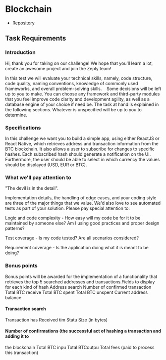 # Blockchain

- [Repository](https://github.com/hivaga/zeply-task)

## Task Requirements 

### Introduction
Hi, thank you for taking on our challenge! We hope that you'll learn a lot, create an awesome
project and join the Zeply team!


In this test we will evaluate your technical skills, namely, code structure, code quality, naming
conventions, knowledge of commonly used frameworks, and overall problem-solving skills.   
Some decisions will be left up to you to make. You can choose any framework and third-party
modules that you feel improve code clarity and development agility, as well as a database
engine of your choice if need be. The task at hand is explained in the following sections.
Whatever is unspecified will be up to you to determine.
### Specifications
In this challenge we want you to build a simple app, using either ReactJS or React Native,
which retrieves address and transaction information from the BTC blockchain. It also allows a
user to subscribe for changes to specific hashes. Each subscribed hash should generate a
notification on the UI. Furthermore, the user should be able to select in which currency the
values should be displayed (USD, EUR or BTC).
### What we'll pay attention to
"The devil is in the detail".


Implementation details, the handling of edge cases, and your coding style are three of the
major things that we value. We'd also love to see automated tests as part of your solution.
Please pay special attention to:

Logic and code complexity - How easy will my code be for it to be maintained by
someone else? Am I using good practices and proper design patterns?

Test coverage - Is my code tested? Are all scenarios considered?

Requirement coverage - Is the application doing what it is meant to be doing?

### Bonus points
Bonus points will be awarded for the implementation of a functionality that retrieves the top 5
searched addresses and transactions.Fields to display for each kind of hash
Address search
Number of confirmed transaction
Total BTC receive
Total BTC spent
Total BTC unspent
Current address balance


#### Transaction search
Transaction has
Received tim
Statu
Size (in bytes)
#### Number of confirmations (the successful act of hashing a transaction and adding it to
the blockchain
Total BTC inpu
Total BTCoutpu
Total fees (paid to process this transaction)

